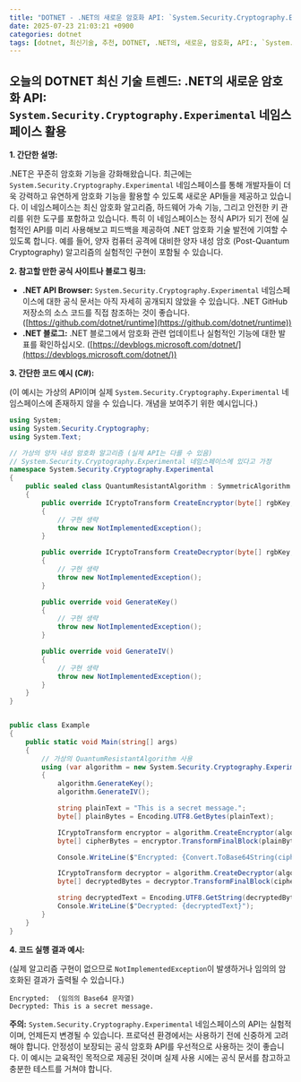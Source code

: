 ```yaml
---
title: "DOTNET - .NET의 새로운 암호화 API: `System.Security.Cryptography.Experimental` 네임스페이스 활용"
date: 2025-07-23 21:03:21 +0900
categories: dotnet
tags: [dotnet, 최신기술, 추천, DOTNET, .NET의, 새로운, 암호화, API:, `System.Security.Cryptography.Experimental`, 네임스페이스, 활용]
---
```


## 오늘의 DOTNET 최신 기술 트렌드: **.NET의 새로운 암호화 API: `System.Security.Cryptography.Experimental` 네임스페이스 활용**

**1. 간단한 설명:**

.NET은 꾸준히 암호화 기능을 강화해왔습니다. 최근에는 `System.Security.Cryptography.Experimental` 네임스페이스를 통해 개발자들이 더욱 강력하고 유연하게 암호화 기능을 활용할 수 있도록 새로운 API들을 제공하고 있습니다. 이 네임스페이스는 최신 암호화 알고리즘, 하드웨어 가속 기능, 그리고 안전한 키 관리를 위한 도구를 포함하고 있습니다.  특히 이 네임스페이스는 정식 API가 되기 전에 실험적인 API를 미리 사용해보고 피드백을 제공하여 .NET 암호화 기술 발전에 기여할 수 있도록 합니다. 예를 들어, 양자 컴퓨터 공격에 대비한 양자 내성 암호 (Post-Quantum Cryptography) 알고리즘의 실험적인 구현이 포함될 수 있습니다.

**2. 참고할 만한 공식 사이트나 블로그 링크:**

*   **.NET API Browser:**  `System.Security.Cryptography.Experimental` 네임스페이스에 대한 공식 문서는 아직 자세히 공개되지 않았을 수 있습니다.  .NET GitHub 저장소의 소스 코드를 직접 참조하는 것이 좋습니다. ([https://github.com/dotnet/runtime](https://github.com/dotnet/runtime))
*   **.NET 블로그:** .NET 블로그에서 암호화 관련 업데이트나 실험적인 기능에 대한 발표를 확인하십시오. ([https://devblogs.microsoft.com/dotnet/](https://devblogs.microsoft.com/dotnet/))

**3. 간단한 코드 예시 (C#):**

(이 예시는 가상의 API이며 실제 `System.Security.Cryptography.Experimental` 네임스페이스에 존재하지 않을 수 있습니다. 개념을 보여주기 위한 예시입니다.)

```csharp
using System;
using System.Security.Cryptography;
using System.Text;

// 가상의 양자 내성 암호화 알고리즘 (실제 API는 다를 수 있음)
// System.Security.Cryptography.Experimental 네임스페이스에 있다고 가정
namespace System.Security.Cryptography.Experimental
{
    public sealed class QuantumResistantAlgorithm : SymmetricAlgorithm
    {
        public override ICryptoTransform CreateEncryptor(byte[] rgbKey, byte[] rgbIV)
        {
            // 구현 생략
            throw new NotImplementedException();
        }

        public override ICryptoTransform CreateDecryptor(byte[] rgbKey, byte[] rgbIV)
        {
            // 구현 생략
            throw new NotImplementedException();
        }

        public override void GenerateKey()
        {
            // 구현 생략
            throw new NotImplementedException();
        }

        public override void GenerateIV()
        {
            // 구현 생략
            throw new NotImplementedException();
        }
    }
}


public class Example
{
    public static void Main(string[] args)
    {
        // 가상의 QuantumResistantAlgorithm 사용
        using (var algorithm = new System.Security.Cryptography.Experimental.QuantumResistantAlgorithm())
        {
            algorithm.GenerateKey();
            algorithm.GenerateIV();

            string plainText = "This is a secret message.";
            byte[] plainBytes = Encoding.UTF8.GetBytes(plainText);

            ICryptoTransform encryptor = algorithm.CreateEncryptor(algorithm.Key, algorithm.IV);
            byte[] cipherBytes = encryptor.TransformFinalBlock(plainBytes, 0, plainBytes.Length);

            Console.WriteLine($"Encrypted: {Convert.ToBase64String(cipherBytes)}");

            ICryptoTransform decryptor = algorithm.CreateDecryptor(algorithm.Key, algorithm.IV);
            byte[] decryptedBytes = decryptor.TransformFinalBlock(cipherBytes, 0, cipherBytes.Length);

            string decryptedText = Encoding.UTF8.GetString(decryptedBytes);
            Console.WriteLine($"Decrypted: {decryptedText}");
        }
    }
}

```

**4. 코드 실행 결과 예시:**

(실제 알고리즘 구현이 없으므로 `NotImplementedException`이 발생하거나 임의의 암호화된 결과가 출력될 수 있습니다.)

```
Encrypted:  (임의의 Base64 문자열)
Decrypted: This is a secret message.
```

**주의:** `System.Security.Cryptography.Experimental` 네임스페이스의 API는 실험적이며, 언제든지 변경될 수 있습니다. 프로덕션 환경에서는 사용하기 전에 신중하게 고려해야 합니다.  안정성이 보장되는 공식 암호화 API를 우선적으로 사용하는 것이 좋습니다. 이 예시는 교육적인 목적으로 제공된 것이며 실제 사용 시에는 공식 문서를 참고하고 충분한 테스트를 거쳐야 합니다.

